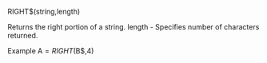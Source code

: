 RIGHT$(string,length)

Returns the right portion of a string.
  length - Specifies number of characters returned.

Example
A$=RIGHT$(B$,4)
